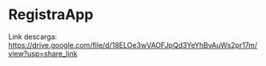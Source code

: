 # RegistraApp

 Link descarga:
 https://drive.google.com/file/d/18ELOe3wVAOFJpQd3YeYhBvAuWs2pr17m/view?usp=share_link
